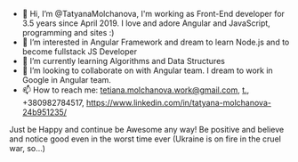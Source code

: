 - 👋 Hi, I’m @TatyanaMolchanova, I'm working as Front-End developer for 3.5 years since April 2019. I love and adore Angular and JavaScript, programming and sites :)
- 👀 I’m interested in Angular Framework and dream to learn Node.js and to become fullstack JS Developer
- 🌱 I’m currently learning Algorithms and Data Structures
- 💞️ I’m looking to collaborate on with Angular team. I dream to work in Google in Angular team.
- 📫 How to reach me: tetiana.molchanova.work@gmail.com, [t.](https://t.me/tanyasuntulip), +380982784517, https://www.linkedin.com/in/tatyana-molchanova-24b951235/
<!---
TatyanaMolchanova/TatyanaMolchanova is a ✨ special ✨ repository because its `README.md` (this file) appears on your GitHub profile.
You can click the Preview link to take a look at your changes.
--->
Just be Happy and continue be Awesome any way! Be positive and believe and notice good even in the worst time ever (Ukraine is on fire in the cruel war, so...)
